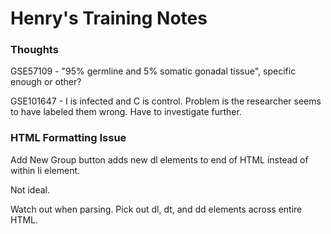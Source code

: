 Henry's Training Notes
======================

### Thoughts

GSE57109 - "95% germline and 5% somatic gonadal tissue", specific enough or other?

GSE101647 - I is infected and C is control. Problem is the researcher seems to have labeled them wrong. Have to investigate further.

### HTML Formatting Issue

Add New Group button adds new dl elements to end of HTML instead of within li element.

Not ideal.

Watch out when parsing. Pick out dl, dt, and dd elements across entire HTML.